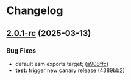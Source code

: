 # Changelog

## [2.0.1-rc](https://github.com/flowplayer/translations/compare/v2.0.0...v2.0.1-rc) (2025-03-13)


### Bug Fixes

* default esm exports target; ([a908ffc](https://github.com/flowplayer/translations/commit/a908ffc13ce7dcd93bdc7405ecb90fdc8af67dc6))
* **test:** trigger new canary release ([4389bb2](https://github.com/flowplayer/translations/commit/4389bb2c0bdcf4297d3d791afdab6517ebf3c26d))
